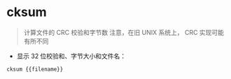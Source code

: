 # cksum

> 计算文件的 CRC 校验和字节数
> 注意，在旧 UNIX 系统上， CRC 实现可能有所不同

- 显示 32 位校验和、字节大小和文件名：

`cksum {{filename}}`

[#]: contributors: ([Datura stramonium L.])